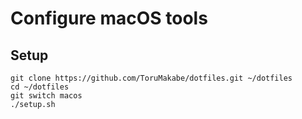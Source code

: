 # Configure macOS tools

## Setup

```
git clone https://github.com/ToruMakabe/dotfiles.git ~/dotfiles
cd ~/dotfiles
git switch macos
./setup.sh
```
